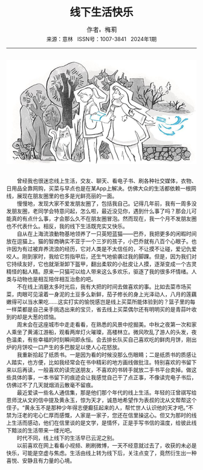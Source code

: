 # <center>线下生活快乐</center>

<div align=center><img src="https://raw.githubusercontent.com/leaguecn/magazines/main/img_authors/%25d7%25f7%25d5%25df%25a3%25ba%25c3%25b7%25c0%25f2.jpg"></div>

<center>来源：意林   ISSN号：1007-3841   2024年1期</center>

* * *

<br>![](https://raw.githubusercontent.com/leaguecn/magazines/main/img/yili20240103-1-l.jpg)

  
<br>　　曾经我也很迷恋线上生活，交友、聊天、看电子书、刷各种社交媒体，衣物、日用品全靠网购，买菜与早点也是在某App上解决。仿佛大众的生活都依赖一根网线，展现在朋友圈里的也多是光鲜亮丽的一面。  
　　慢慢地，发现大家不爱发朋友圈了，包括我自己。记得几年前，我有一周多没发朋友圈，老同学会特意问起，怎么啦，最近没见你，遇到什么事了吗？那会儿可能真的有点什么事，才会那么久不在朋友圈冒泡。然而现在，我一个月不发朋友圈也不代表什么。相反，我的线下生活既充实又快乐。  
　　自从在上海流浪動物基地领养了一只英短蓝猫——巴乔，我把更多的闲暇时间放在逗猫上。猫的智商确实不亚于一个三岁的孩子，小巴乔就有八百个心眼子。也许因为有过被弃养流浪的经历，它对人类是不太信任的，不让摸不让碰，爱记仇爱咬人。刚到家时，我给它剪指甲后，还生气地偷袭过我的脚踝。但是，因为我们对它持续友好，它也就渐渐卸下盔甲，翻出柔软的小肚皮让人摸，逐渐变成一个古灵精怪的黏人精。原来一只猫可以给人带来这么多欢乐，驱逐了我的很多坏情绪。人类与动物也是相互陪伴相互治愈的吧。  
　　不在线上消磨太多时光后，我有大把的时间去做喜欢的事。比如去菜市场买菜，肉眼可见滚着一身泥的土豆多么新鲜，茄子修长的身上光泽动人，八月的莲藕嫩得可以当水果吃……这实打实的愉悦感岂是线上买菜所能体验到的？篮子里的每一样菜都是自己亲手挑选出来的宝贝，省去线上买菜偶尔还有明明买的是青蒜叶收到的却是大葱的烦恼。  
　　周末会在这座城市中走走看看，在熟悉的风景中挖掘美。中秋之夜第一次和家人乘坐了黄浦江游船，观看两岸灯火璀璨，高楼林立。微风吹乱了游人的头发，夜色温柔，有些幸福的时刻瞬间即永恒。会去排长队买自己喜欢吃的鲜肉月饼，刚出炉的月饼咬一口产生的多巴胺足以使人心花怒放。  
　　我重新拾起了纸质书。一是因为看的时候没那么伤眼睛；二是纸质书的质感让人踏实，也方便，比如我经常会在书中精彩的地方画线做批注。特别喜欢的书留下来以后再读，一般喜欢的读完送朋友，不喜欢的书转手就放二手书平台卖掉。做这些具体的事，一本书留下的痕迹会让我感觉自己干了点正事，不像读完电子书后，仿佛过不了几天就烟消云散毫不留痕。  
　　最近爱读一些名人通信集，那是他们那个年代的线上生活。年轻的汪曾祺写给恩师沈从文的信中提及黄永玉，惊为天才，诚恳地希望作为表叔的沈从文帮帮这个侄子。“黄永玉不是那种少年得志便癫狂起来的人，帮忙世人认识他的天才吧。”不禁为汪老的宅心仁厚而感慨，人家是一家子，您还在信里操这心。但又为那时的线上生活而感动，他们在信里谈的是文学，是情怀，正是手写书信的温度，给彼此线下黯淡的生活带来一缕光吧。  
　　时代不同，线上线下的生活早已云泥之别。  
　　以前喜欢在网上看看小视频、刷刷微博，一天不经意就过去了，收获的未必是快乐，可能是空虚与焦虑。生活由线上转为线下后，关注点变了，竟然衍生出一种喜悦、安静且有力量的心境。
